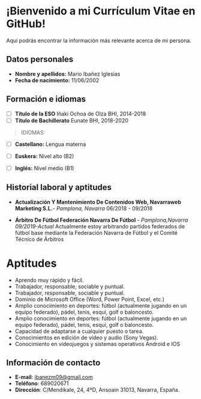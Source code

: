 # ¡Bienvenido a mi Currículum Vitae en GitHub!

Aquí podrás encontrar la información más relevante acerca de mi persona.
## Datos personales

 - **Nombre y apellidos:** Mario Ibañez Iglesias
 - **Fecha de nacimiento:** 11/06/2002
 

## Formación e idiomas

 - [ ] **Título de la ESO** Iñaki Ochoa de Olza BHI, 2014-2018
 - [ ] **Título de Bachillerato** Eunate BHI, 2018-2020

> IDIOMAS:
> 
 - [ ] **Castellano:** Lengua materna
 - [ ] **Euskera:** Nivel alto (B2)
 - [ ] **Inglés:** Nivel medio (B1)

 

 



## Historial laboral y aptitudes 

 - **Actualización Y Mantenimiento De Contenidos Web, Navarraweb Marketing S.L.**- *Pamplona, Navarra* 06/2018 - 09/2018
 
 - **Árbitro De Fútbol Federación Navarra De Fútbol** - *Pamplona,Navarra 09/2019-Actual* Actualmente estoy arbitrando partidos federados de fútbol base mediante la Federación Navarra de Fútbol y el Comité Técnico de Árbitros







# Aptitudes

 - Aprendo muy rápido y fácil.
 - Trabajador, responsable, sociable y puntual.
 -  Trabajador, responsable, sociable y puntual.
 - Dominio de Microsoft Office (Word, Power Point, Excel, etc.)
 -  Amplio conocimiento en deportes: fútbol (actualmente jugando en un equipo
federado), pádel, tenis, esquí, golf o baloncesto.
 - Amplio conocimiento en deportes: fútbol (actualmente jugando en un equipo
federado), pádel, tenis, esquí, golf o baloncesto.
 - Capacidad de adaptarse a cualquier puesto o tarea.
 - Conocimientos en edición de vídeo y audio (Sony Vegas).
 - Conocimiento en videojuegos y sistemas operativos Android e IOS



## Información de contacto
 - **E-mail**: ibanezm09@gmail.com
 - **Teléfono**: 689020671
 - **Dirección**: C/Mendikale, 24, 4ºD, Ansoain 31013, Navarra, España.
 
